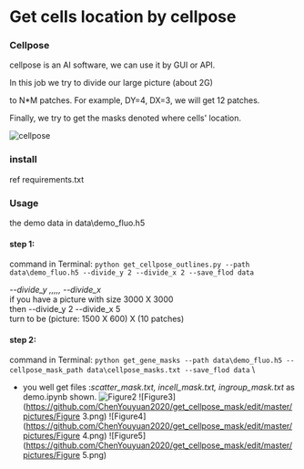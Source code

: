  # **Get cells location by cellpose**
 ### Cellpose
cellpose is an AI software, we can use it by GUI or API. 

In this job we try to divide our large picture (about 2G) 

to N*M patches. For example, DY=4, DX=3, we will get 12 patches.

Finally, we try to get the masks denoted where cells' location.

![cellpose](https://github.com/ChenYouyuan2020/get_cellpose_mask/edit/master/pictures/Figure%201.png)

### install
ref requirements.txt

### Usage
the demo data in data\demo_fluo.h5

#### **step 1:**

command in Terminal: `python get_cellpose_outlines.py --path data\demo_fluo.h5 --divide_y 2 --divide_x 2 --save_flod data`

*--divide_y ,,,,, --divide_x* \
if you have a picture with size 3000 X 3000 \
then --divide_y 2 --divide_x 5 \
turn to be (picture: 1500 X 600) X (10 patches)

#### **step 2:**

command in Terminal: `python get_gene_masks --path data\demo_fluo.h5 --cellpose_mask_path data\cellpose_masks.txt --save_flod data` \

* you well get files :*scatter_mask.txt, incell_mask.txt, ingroup_mask.txt* as demo.ipynb shown.
![Figure2](https://github.com/ChenYouyuan2020/get_cellpose_mask/edit/master/pictures/Figure%202.png)
![Figure3](https://github.com/ChenYouyuan2020/get_cellpose_mask/edit/master/pictures/Figure 3.png)
![Figure4](https://github.com/ChenYouyuan2020/get_cellpose_mask/edit/master/pictures/Figure 4.png)
![Figure5](https://github.com/ChenYouyuan2020/get_cellpose_mask/edit/master/pictures/Figure 5.png)

